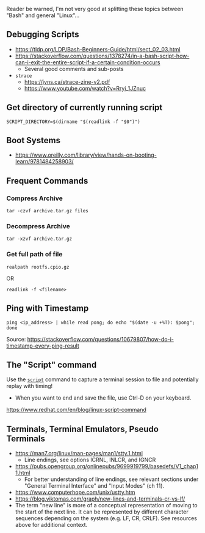 Reader be warned, I'm not very good at splitting these topics between "Bash" and general "Linux"...

## Debugging Scripts
- https://tldp.org/LDP/Bash-Beginners-Guide/html/sect_02_03.html
- https://stackoverflow.com/questions/1378274/in-a-bash-script-how-can-i-exit-the-entire-script-if-a-certain-condition-occurs
  - Several good comments and sub-posts
- `strace`
  - https://jvns.ca/strace-zine-v2.pdf
  - https://www.youtube.com/watch?v=Rryi_1JZnuc

## Get directory of currently running script

```
SCRIPT_DIRECTORY=$(dirname "$(readlink -f "$0")")
```

## Boot Systems
- https://www.oreilly.com/library/view/hands-on-booting-learn/9781484258903/

## Frequent Commands


### Compress Archive
`tar -czvf archive.tar.gz files`


### Decompress Archive
`tar -xzvf archive.tar.gz`


### Get full path of file

`realpath rootfs.cpio.gz`

OR

`readlink -f <filename>`


## Ping with Timestamp

`ping <ip_address> | while read pong; do echo "$(date -u +%T): $pong"; done`

Source: https://stackoverflow.com/questions/10679807/how-do-i-timestamp-every-ping-result

## The "Script" command

Use the [`script`](https://www.redhat.com/en/blog/linux-script-command) command to capture a terminal session to file and potentially replay with timing!

-  When you want to end and save the file, use Ctrl-D on your keyboard. 

https://www.redhat.com/en/blog/linux-script-command

## Terminals, Terminal Emulators, Pseudo Terminals

- https://man7.org/linux/man-pages/man1/stty.1.html
  - Line endings, see options ICRNL, INLCR, and IGNCR
- https://pubs.opengroup.org/onlinepubs/9699919799/basedefs/V1_chap11.html
  - For better understanding of line endings, see relevant sections under "General Terminal Interface" and "Input Modes" (ch 11).
- https://www.computerhope.com/unix/ustty.htm
- https://blog.viktomas.com/graph/new-lines-and-terminals-cr-vs-lf/
- The term "new line" is more of a conceptual representation of moving to the start of the next line. It can be represented by different character sequences depending on the system (e.g. LF, CR, CRLF). See resources above for additional context.
